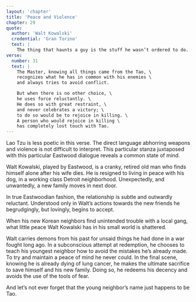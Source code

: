 ```yaml
---
layout: 'chapter'
title: 'Peace and Violence'
chapter: 29
quote:
  author: 'Walt Kowalski'
  credential: 'Gran Torino'
  text: |
    The thing that haunts a guy is the stuff he wasn’t ordered to do.
verse:
  number: 31
  text: |
    The Master, knowing all things came from the Tao, \
    recognizes what he has in common with his enemies \
    and always tries to avoid conflict.

    But when there is no other choice, \
    he uses force reluctantly. \
    He does so with great restraint, \
    and never celebrates a victory; \
    to do so would be to rejoice in killing. \
    A person who would rejoice in killing \
    has completely lost touch with Tao.
---
```


Lao Tzu is less poetic in this verse.
The direct language abhorring weapons and violence is not
difficult to interpret.
This particular stanza juxtaposed with this particular
Eastwood dialogue reveals a common state of mind.

Walt Kowalski, played by Eastwood, is a cranky,
retired old man who finds himself alone after his wife dies.
He is resigned to living in peace with his dog,
in a working class Detroit neighborhood.
Unexpectedly, and unwantedly, a new family moves in next door.

In true Eastwoodian fashion,
the relationship is subtle and outwardly reluctant.
Understood only in Walt’s actions towards the new friends he begrudgingly,
but lovingly, begins to accept.

When his new Korean neighbors find unintended trouble with a local gang,
what little peace Walt Kowalski has in his small world is shattered.

Walt carries demons from his past for unsaid things he had
done in a war fought long ago. In a subconscious attempt at redemption,
he chooses to teach his youngest neighbor how to avoid the
mistakes he’s already made.
To try and maintain a peace of mind he never could.
In the final scene, knowing he is already dying of lung cancer,
he makes the ultimate sacrifice to save himself and his new family.
Doing so, he redeems his decency and avoids the use of the tools of fear.

And let’s not ever forget that the
young neighbor’s name just happens to be Tao.
